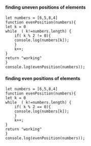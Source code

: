 #### finding uneven positions of elements
```
let numbers = [6,5,8,4]
function evenPosition(numbers){
let k = 0
while  ( k!=numbers.length) {
    if( k % 2 != 0){
    console.log(numbers[k]);
    }
    k++;
}
return "working"
}
console.log(evenPosition(numbers));
```
#### finding even positions of elements
```
let numbers = [6,5,8,4]
function evenPosition(numbers){
let k = 0
while  ( k!=numbers.length) {
    if( k % 2 == 0){
    console.log(numbers[k]);
    }
    k++;
}
return "working"
}
console.log(evenPosition(numbers));
```
